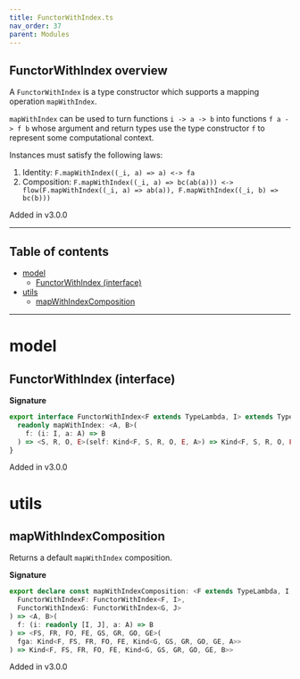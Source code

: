 ```yaml
---
title: FunctorWithIndex.ts
nav_order: 37
parent: Modules
---
```


## FunctorWithIndex overview

A `FunctorWithIndex` is a type constructor which supports a mapping operation `mapWithIndex`.

`mapWithIndex` can be used to turn functions `i -> a -> b` into functions `f a -> f b` whose argument and return types use the type
constructor `f` to represent some computational context.

Instances must satisfy the following laws:

1. Identity: `F.mapWithIndex((_i, a) => a) <-> fa`
2. Composition: `F.mapWithIndex((_i, a) => bc(ab(a))) <-> flow(F.mapWithIndex((_i, a) => ab(a)), F.mapWithIndex((_i, b) => bc(b)))`

Added in v3.0.0

---

<h2 class="text-delta">Table of contents</h2>

- [model](#model)
  - [FunctorWithIndex (interface)](#functorwithindex-interface)
- [utils](#utils)
  - [mapWithIndexComposition](#mapwithindexcomposition)

---

# model

## FunctorWithIndex (interface)

**Signature**

```ts
export interface FunctorWithIndex<F extends TypeLambda, I> extends TypeClass<F> {
  readonly mapWithIndex: <A, B>(
    f: (i: I, a: A) => B
  ) => <S, R, O, E>(self: Kind<F, S, R, O, E, A>) => Kind<F, S, R, O, E, B>
}
```

Added in v3.0.0

# utils

## mapWithIndexComposition

Returns a default `mapWithIndex` composition.

**Signature**

```ts
export declare const mapWithIndexComposition: <F extends TypeLambda, I, G extends TypeLambda, J>(
  FunctorWithIndexF: FunctorWithIndex<F, I>,
  FunctorWithIndexG: FunctorWithIndex<G, J>
) => <A, B>(
  f: (i: readonly [I, J], a: A) => B
) => <FS, FR, FO, FE, GS, GR, GO, GE>(
  fga: Kind<F, FS, FR, FO, FE, Kind<G, GS, GR, GO, GE, A>>
) => Kind<F, FS, FR, FO, FE, Kind<G, GS, GR, GO, GE, B>>
```

Added in v3.0.0

